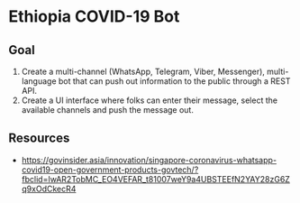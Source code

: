 # Ethiopia COVID-19 Bot

## Goal
1. Create a multi-channel (WhatsApp, Telegram, Viber, Messenger), multi-language bot that can push out information to the public through a REST API.
2. Create a UI interface where folks can enter their message, select the available channels and push the message out.

## Resources
- https://govinsider.asia/innovation/singapore-coronavirus-whatsapp-covid19-open-government-products-govtech/?fbclid=IwAR2TobMC_EO4VEFAR_t81007weY9a4UBSTEEfN2YAY28zG6Zq9xOdCkecR4
